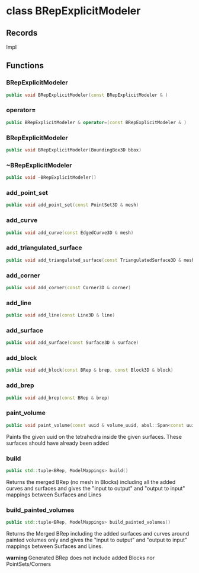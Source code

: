 # class BRepExplicitModeler


## Records

Impl



## Functions

### BRepExplicitModeler

```cpp
public void BRepExplicitModeler(const BRepExplicitModeler & )
```


### operator=

```cpp
public BRepExplicitModeler & operator=(const BRepExplicitModeler & )
```


### BRepExplicitModeler

```cpp
public void BRepExplicitModeler(BoundingBox3D bbox)
```


### ~BRepExplicitModeler

```cpp
public void ~BRepExplicitModeler()
```


### add_point_set

```cpp
public void add_point_set(const PointSet3D & mesh)
```


### add_curve

```cpp
public void add_curve(const EdgedCurve3D & mesh)
```


### add_triangulated_surface

```cpp
public void add_triangulated_surface(const TriangulatedSurface3D & mesh)
```


### add_corner

```cpp
public void add_corner(const Corner3D & corner)
```


### add_line

```cpp
public void add_line(const Line3D & line)
```


### add_surface

```cpp
public void add_surface(const Surface3D & surface)
```


### add_block

```cpp
public void add_block(const BRep & brep, const Block3D & block)
```


### add_brep

```cpp
public void add_brep(const BRep & brep)
```


### paint_volume

```cpp
public void paint_volume(const uuid & volume_uuid, absl::Span<const uuid> bounding_surface_uuids)
```


 Paints the given uuid on the tetrahedra inside the given surfaces.         These surfaces should have already been added

### build

```cpp
public std::tuple<BRep, ModelMappings> build()
```


 Returns the merged BRep (no mesh in Blocks) including all the added curves and surfaces and gives the "input to output" and "output to input" mappings between Surfaces and Lines

### build_painted_volumes

```cpp
public std::tuple<BRep, ModelMappings> build_painted_volumes()
```


 Returns the Merged BRep including the added surfaces and curves around painted volumes only and gives the "input to output" and "output to input" mappings between Surfaces and Lines.

**warning** Generated BRep does not include added Blocks nor PointSets/Corners



